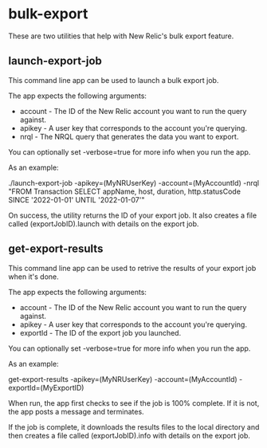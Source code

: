# bulk-export

These are two utilities that help with New Relic's bulk export feature.

## launch-export-job
This command line app can be used to launch a bulk export job.  

The app expects the following arguments:

- account - The ID of the New Relic account you want to run the query against.  
- apikey - A user key that corresponds to the account you're querying.  
- nrql - The NRQL query that generates the data you want to export.

You can optionally set -verbose=true for more info when you run the app.

As an example:

./launch-export-job -apikey=(MyNRUserKey) -account=(MyAccountId) -nrql "FROM Transaction SELECT appName, host, duration, http.statusCode SINCE '2022-01-01' UNTIL '2022-01-07'"

On success, the utility returns the ID of your export job.  It also creates a file called (exportJobID).launch with details on the export job.


## get-export-results
This command line app can be used to retrive the results of your export job when it's done.

The app expects the following arguments:

- account - The ID of the New Relic account you want to run the query against.  
- apikey - A user key that corresponds to the account you're querying.  
- exportId - The ID of the export job you launched.

You can optionally set -verbose=true for more info when you run the app.

As an example:

get-export-results -apikey=(MyNRUserKey) -account=(MyAccountId) -exportId=(MyExportID)

When run, the app first checks to see if the job is 100% complete.  If it is not, the app posts a message and terminates.

If the job is complete, it downloads the results files to the local directory and then creates a file called (exportJobID).info with details on the export job.
